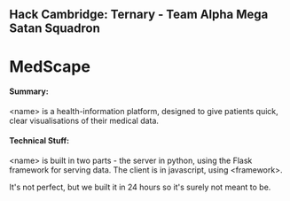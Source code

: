 ## Hack Cambridge: Ternary - Team Alpha Mega Satan Squadron

# MedScape

#### Summary:
\<name\> is a health-information platform, designed to give patients quick, clear visualisations of their medical data.

#### Technical Stuff:
\<name\> is built in two parts - the server in python, using the Flask framework for serving data. The client is in javascript, using \<framework\>.

It's not perfect, but we built it in 24 hours so it's surely not meant to be.
